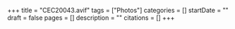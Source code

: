 +++
title = "CEC20043.avif"
tags = ["Photos"]
categories = []
startDate = ""
draft = false
pages = []
description = ""
citations = []
+++
